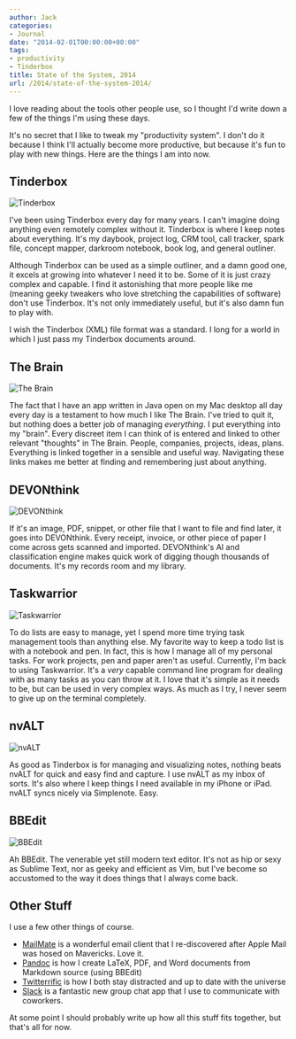 ```yaml
---
author: Jack
categories:
- Journal
date: "2014-02-01T00:00:00+00:00"
tags:
- productivity
- Tinderbox
title: State of the System, 2014
url: /2014/state-of-the-system-2014/
---
```


I love reading about the tools other people use, so I thought I'd write down a few of the things I'm using these days.

It's no secret that I like to tweak my "productivity system". I don't do it because I think I'll actually become more productive, but because it's fun to play with new things. Here are the things I am into now.


## Tinderbox

<img src="/img/imported/Tinderbox.png" alt="Tinderbox" />

I've been using Tinderbox every day for many years. I can't imagine doing anything even remotely complex without it. Tinderbox is where I keep notes about everything. It's my daybook, project log, CRM tool, call tracker, spark file, concept mapper, darkroom notebook, book log, and general outliner.

Although Tinderbox can be used as a simple outliner, and a damn good one, it excels at growing into whatever I need it to be. Some of it is just crazy complex and capable. I find it astonishing that more people like me (meaning geeky tweakers who love stretching the capabilities of software) don't use Tinderbox. It's not only immediately useful, but it's also damn fun to play with.

I wish the Tinderbox (XML) file format was a standard. I long for a world in which I just pass my Tinderbox documents around.

## The Brain

<img src="/img/imported/PersonalBrain.png" alt="The Brain" />

The fact that I have an app written in Java open on my Mac desktop all day every day is a testament to how much I like The Brain. I've tried to quit it, but nothing does a better job of managing <em>everything</em>. I put everything into my "brain". Every discreet item I can think of is entered and linked to other relevant "thoughts" in The Brain. People, companies, projects, ideas, plans. Everything is linked together in a sensible and useful way. Navigating these links makes me better at finding and remembering just about anything.

## DEVONthink

<img src="/img/imported/19e1736302.png" alt="DEVONthink" />

If it's an image, PDF, snippet, or other file that I want to file and find later, it goes into DEVONthink. Every receipt, invoice, or other piece of paper I come across gets scanned and imported. DEVONthink's AI and classification engine makes quick work of digging though thousands of documents. It's my records room and my library.

## Taskwarrior

<img src="/img/imported/photo.jpg" alt="Taskwarrior" />

To do lists are easy to manage, yet I spend more time trying task management tools than anything else. My favorite way to keep a todo list is with a notebook and pen. In fact, this is how I manage all of my personal tasks. For work projects, pen and paper aren't as useful. Currently, I'm back to using Taskwarrior. It's a <em>very</em> capable command line program for dealing with as many tasks as you can throw at it. I love that it's simple as it needs to be, but can be used in very complex ways. As much as I try, I never seem to give up on the terminal completely.

## nvALT

<img src="/img/imported/Unknown.jpeg" alt="nvALT" />

As good as Tinderbox is for managing and visualizing notes, nothing beats nvALT for quick and easy find and capture. I use nvALT as my inbox of sorts. It's also where I keep things I need available in my iPhone or iPad. nvALT syncs nicely via Simplenote. Easy.

## BBEdit

<img src="/img/imported/BBEdit-Icon.jpg" alt="BBEdit" />

Ah BBEdit. The venerable yet still modern text editor. It's not as hip or sexy as Sublime Text, nor as geeky and efficient as Vim, but I've become so accustomed to the way it does things that I always come back.

## Other Stuff

I use a few other things of course.

- <a href="http://freron.com" target="_blank">MailMate</a> is a wonderful email client that I re-discovered after Apple Mail was hosed on Mavericks. Love it.
- <a href="http://johnmacfarlane.net/pandoc/" target="_blank">Pandoc</a> is how I create LaTeX, PDF, and Word documents from Markdown source (using BBEdit)
- <a href="http://twitterrific.com/mac" target="_blank">Twitterrific</a> is how I both stay distracted and up to date with the universe
- <a href="https://slack.com" target="_blank">Slack</a> is a fantastic new group chat app that I use to communicate with coworkers.

At some point I should probably write up how all this stuff fits together, but that's all for now.
